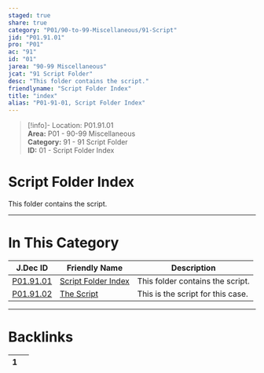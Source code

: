 ```yaml
---  
staged: true  
share: true  
category: "P01/90-to-99-Miscellaneous/91-Script"  
jid: "P01.91.01"  
pro: "P01"  
ac: "91"  
id: "01"  
jarea: "90-99 Miscellaneous"  
jcat: "91 Script Folder"  
desc: "This folder contains the script."  
friendlyname: "Script Folder Index"  
title: "index"  
alias: "P01-91-01, Script Folder Index"  
---  
```

>[!info]- Location: P01.91.01  
>**Area:** P01 - 90-99 Miscellaneous  
>**Category:** 91 - 91 Script Folder  
>**ID:** 01 - Script Folder Index  
  
# Script Folder Index  
  
This folder contains the script.  
   
  
  
---  
# In This Category  
  
| J.Dec ID                                                                            | Friendly Name                                                                         | Description                       |  
| ----------------------------------------------------------------------------------- | ------------------------------------------------------------------------------------- | --------------------------------- |  
| [P01.91.01](index.md)         | [Script Folder Index](index.md) | This folder contains the script.  |  
| [P01.91.02](./92-The-Script.md) | [The Script](./92-The-Script.md)  | This is the script for this case. |  
  
  
---  
# Backlinks  
<div><table class="dataview table-view-table"><thead class="table-view-thead"><tr class="table-view-tr-header"><th class="table-view-th"><span></span><span class="dataview small-text">1</span></th><th class="table-view-th"><span></span></th></tr></thead><tbody class="table-view-tbody"></tbody></table></div>